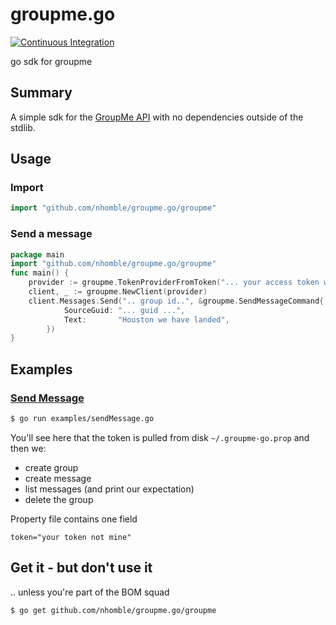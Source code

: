 # groupme.go
[![Continuous Integration](https://github.com/nhomble/groupme.go/workflows/continuous-integration/badge.svg)](https://github.com/nhomble/groupme.go/actions)

go sdk for groupme

## Summary
A simple sdk for the [GroupMe API](https://dev.groupme.com/) with no dependencies outside of the stdlib. 

## Usage
### Import
```go
import "github.com/nhomble/groupme.go/groupme"
```
### Send a message
```go
package main 
import "github.com/nhomble/groupme.go/groupme"
func main() {
    provider := groupme.TokenProviderFromToken("... your access token with groupme ....")
    client, _ := groupme.NewClient(provider)
    client.Messages.Send(".. group id..", &groupme.SendMessageCommand{
    		SourceGuid: "... guid ...",
    		Text:       "Houston we have landed",
    	})
}
```

## Examples
### [Send Message](examples/sendMessage.go)
```sh
$ go run examples/sendMessage.go
```

You'll see here that the token is pulled from disk ```~/.groupme-go.prop``` and then we:
- create group
- create message
- list messages (and print our expectation)
- delete the group

Property file contains one field
```
token="your token not mine"
```

## Get it - but don't use it
.. unless you're part of the BOM squad
```sh
$ go get github.com/nhomble/groupme.go/groupme
```
